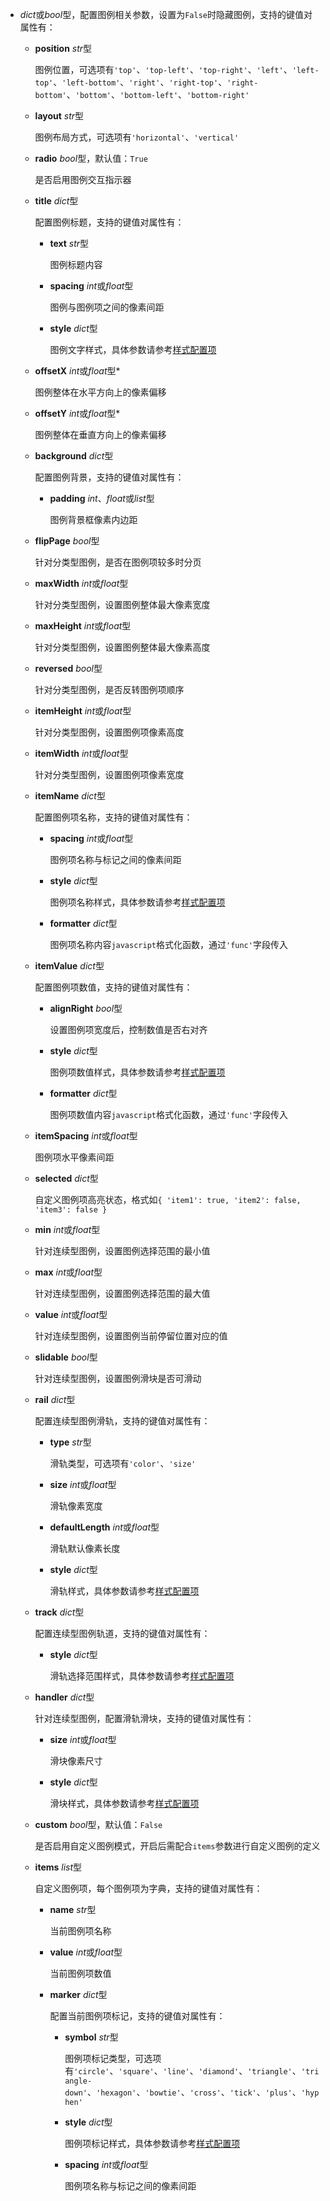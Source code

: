 - **<placeholder>** 

  *dict*或*bool*型，配置图例相关参数，设置为`False`时隐藏图例，支持的键值对属性有：

  - **position** *str*型

    图例位置，可选项有`'top'`、`'top-left'`、`'top-right'`、`'left'`、`'left-top'`、`'left-bottom'`、`'right'`、`'right-top'`、`'right-bottom'`、`'bottom'`、`'bottom-left'`、`'bottom-right'`

  - **layout** *str*型

    图例布局方式，可选项有`'horizontal'`、`'vertical'`

  - **radio** *bool*型，默认值：`True`

    是否启用图例交互指示器

  - **title** *dict*型
  
    配置图例标题，支持的键值对属性有：

    - **text** *str*型

      图例标题内容

    - **spacing** *int*或*float*型

      图例与图例项之间的像素间距

    - **style** *dict*型

      图例文字样式，具体参数请参考[样式配置项](https://fact.feffery.tech/style)

  - **offsetX** *int*或*float*型*

    图例整体在水平方向上的像素偏移

  - **offsetY** *int*或*float*型*

    图例整体在垂直方向上的像素偏移

  - **background** *dict*型
  
    配置图例背景，支持的键值对属性有：

    - **padding** *int*、*float*或*list*型

      图例背景框像素内边距

  - **flipPage** *bool*型

    针对分类型图例，是否在图例项较多时分页

  - **maxWidth** *int*或*float*型

    针对分类型图例，设置图例整体最大像素宽度

  - **maxHeight** *int*或*float*型

    针对分类型图例，设置图例整体最大像素高度

  - **reversed** *bool*型

    针对分类型图例，是否反转图例项顺序

  - **itemHeight** *int*或*float*型

    针对分类型图例，设置图例项像素高度

  - **itemWidth** *int*或*float*型

    针对分类型图例，设置图例项像素宽度

  - **itemName** *dict*型
  
    配置图例项名称，支持的键值对属性有：

    - **spacing** *int*或*float*型

      图例项名称与标记之间的像素间距

    - **style** *dict*型

      图例项名称样式，具体参数请参考[样式配置项](https://fact.feffery.tech/style)

    - **formatter** *dict*型

      图例项名称内容`javascript`格式化函数，通过`'func'`字段传入

  - **itemValue** *dict*型
  
    配置图例项数值，支持的键值对属性有：

    - **alignRight** *bool*型

      设置图例项宽度后，控制数值是否右对齐

    - **style** *dict*型

      图例项数值样式，具体参数请参考[样式配置项](https://fact.feffery.tech/style)

    - **formatter** *dict*型

      图例项数值内容`javascript`格式化函数，通过`'func'`字段传入

  - **itemSpacing** *int*或*float*型

    图例项水平像素间距

  - **selected** *dict*型

    自定义图例项高亮状态，格式如`{ 'item1': true, 'item2': false, 'item3': false }`

  - **min** *int*或*float*型

    针对连续型图例，设置图例选择范围的最小值

  - **max** *int*或*float*型

    针对连续型图例，设置图例选择范围的最大值

  - **value** *int*或*float*型

    针对连续型图例，设置图例当前停留位置对应的值

  - **slidable** *bool*型

    针对连续型图例，设置图例滑块是否可滑动

  - **rail** *dict*型
  
    配置连续型图例滑轨，支持的键值对属性有：

    - **type** *str*型

      滑轨类型，可选项有`'color'`、`'size'`

    - **size** *int*或*float*型

      滑轨像素宽度

    - **defaultLength** *int*或*float*型

      滑轨默认像素长度

    - **style** *dict*型

      滑轨样式，具体参数请参考[样式配置项](https://fact.feffery.tech/style)

  - **track** *dict*型

    配置连续型图例轨道，支持的键值对属性有：

    - **style** *dict*型

      滑轨选择范围样式，具体参数请参考[样式配置项](https://fact.feffery.tech/style)

  - **handler** *dict*型

    针对连续型图例，配置滑轨滑块，支持的键值对属性有：

    - **size** *int*或*float*型

      滑块像素尺寸

    - **style** *dict*型

      滑块样式，具体参数请参考[样式配置项](https://fact.feffery.tech/style)

  - **custom** *bool*型，默认值：`False`

    是否启用自定义图例模式，开启后需配合`items`参数进行自定义图例的定义

  - **items** *list*型

    自定义图例项，每个图例项为字典，支持的键值对属性有：

    - **name** *str*型

      当前图例项名称

    - **value** *int*或*float*型

      当前图例项数值

    - **marker** *dict*型

      配置当前图例项标记，支持的键值对属性有：

      - **symbol** *str*型

        图例项标记类型，可选项有`'circle'`、`'square'`、`'line'`、`'diamond'`、`'triangle'`、`'triangle-down'`、`'hexagon'`、`'bowtie'`、`'cross'`、`'tick'`、`'plus'`、`'hyphen'`

      - **style** *dict*型

        图例项标记样式，具体参数请参考[样式配置项](https://fact.feffery.tech/style)

      - **spacing** *int*或*float*型

        图例项名称与标记之间的像素间距